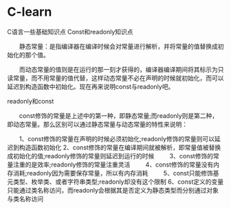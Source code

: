 # C-learn
C语言一些基础知识点
Const和readonly知识点

　　静态常量：是指编译器在编译时候会对常量进行解析，并将常量的值替换成初始化的那个值。

　　而动态常量的值则是在运行的那一刻才获得的，编译器编译期间将其标示为只读常量，而不用常量的值代替，这样动态常量不必在声明的时候就初始化，而可以延迟到构造函数中初始化。现在再来说明const与readonly吧。

readonly和const

　　const修饰的常量是上述中的第一种，即静态常量;而readonly则是第二种，即动态常量。那么区别可以通过静态常量与动态常量的特性来说明：

 　　1、const修饰的常量在声明的时候必须初始化;readonly修饰的常量则可以延迟到构造函数初始化 
     2、const修饰的常量在编译期间就被解析，即常量值被替换成初始化的值;readonly修饰的常量则延迟到运行的时候
　　 3、const修饰的常量注重的是效率;readonly修饰的常量注重灵活
　　 4、const修饰的常量没有内存消耗;readonly因为需要保存常量，所以有内存消耗
　　 5、const只能修饰基元类型、枚举类、或者字符串类型;readonly却没有这个限制
     6、const定义的变量只能通过类名称访问，而readonly会根据其是否定义为静态类型而分别通过对象与类名称访问
